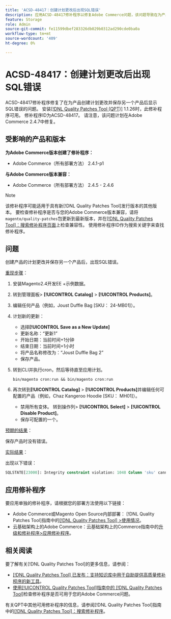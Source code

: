 ```yaml
---
title: 'ACSD-48417：创建计划更改后出现SQL错误'
description: 应用ACSD-48417修补程序以修复Adobe Commerce问题，该问题导致在为产品创建计划更改并保存另一个产品后显示SQL错误。
feature: Storage
role: Admin
source-git-commit: fe11599dbef283326db029b0312ad290cde0ba0a
workflow-type: tm+mt
source-wordcount: '409'
ht-degree: 0%

---
```


# ACSD-48417：创建计划更改后出现SQL错误

ACSD-48417修补程序修复了在为产品创建计划更改并保存另一个产品后显示SQL错误的问题。 安装[[!DNL Quality Patches Tool (QPT)]](https://experienceleague.adobe.com/zh-hans/docs/commerce-knowledge-base/kb/announcements/commerce-announcements/magento-quality-patches-released-new-tool-to-self-serve-quality-patches) 1.1.26时，此修补程序可用。 修补程序ID为ACSD-48417。 请注意，该问题计划在Adobe Commerce 2.4.7中修复。

## 受影响的产品和版本

**为Adobe Commerce版本创建了修补程序：**

* Adobe Commerce（所有部署方法） 2.4.1-p1

**与Adobe Commerce版本兼容：**

* Adobe Commerce（所有部署方法） 2.4.5 - 2.4.6

>[!NOTE]
>
>该修补程序可能适用于具有新[!DNL Quality Patches Tool]发行版本的其他版本。 要检查修补程序是否与您的Adobe Commerce版本兼容，请将`magento/quality-patches`包更新到最新版本，并在[[!DNL Quality Patches Tool]：搜索修补程序页面](https://experienceleague.adobe.com/tools/commerce-quality-patches/index.html?lang=zh-Hans)上检查兼容性。 使用修补程序ID作为搜索关键字来查找修补程序。

## 问题

创建产品的计划更改并保存另一个产品后，出现SQL错误。

<u>重现步骤</u>：

1. 安装Magento2.4开发EE +示例数据。
1. 转到管理面板> **[!UICONTROL Catalog]** > **[!UICONTROL Products]**。
1. 编辑任何产品（例如，Joust Duffle Bag [SKU： 24-MB01]）。
1. 计划新的更新：
   * 选择&#x200B;**[!UICONTROL Save as a New Update]**
   * 更新名称：“更新1”
   * 开始日期：当前时间+1分钟
   * 结束日期：当前时间+1小时
   * 将产品名称修改为：“Joust Duffle Bag 2”
   * 保存产品。
1. 转到CLI并执行cron，然后等待直至应用计划。

   ```
   bin/magento cron:run && bin/magento cron:run
   ```

1. 再次转到&#x200B;**[!UICONTROL Catalog]** > **[!UICONTROL Products]**&#x200B;并编辑任何可配置的产品（例如，Chaz Kangeroo Hoodie [SKU： MH01]）。

   * 禁用所有变体。 转到操作列> **[!UICONTROL Select]** > **[!UICONTROL Disable Product]**。
   * 保存可配置的一个。

<u>预期的结果</u>：

保存产品时没有错误。

<u>实际结果</u>：

出现以下错误：

```SQL
SQLSTATE[23000]: Integrity constraint violation: 1048 Column 'sku' cannot be null, query was: INSERT INTO `catalog_product_entity` (`entity_id`, `sku`, `row_id`, `created_in`, `updated_in`) VALUES (?, ?, ?, ?, ?)
```

## 应用修补程序

要应用单独的修补程序，请根据您的部署方法使用以下链接：

* Adobe Commerce或Magento Open Source内部部署： [!DNL Quality Patches Tool]指南中的[[!DNL Quality Patches Tool] >使用情况](/help/tools/quality-patches-tool/usage.md)。
* 云基础架构上的Adobe Commerce：云基础架构上的Commerce指南中的[升级和修补程序>应用修补程序](https://experienceleague.adobe.com/docs/commerce-cloud-service/user-guide/develop/upgrade/apply-patches.html?lang=zh-Hans)。

## 相关阅读

要了解有关[!DNL Quality Patches Tool]的更多信息，请参阅：

* [[!DNL Quality Patches Tool] 已发布：支持知识库中用于自助提供高质量修补程序的新工具](https://experienceleague.adobe.com/zh-hans/docs/commerce-knowledge-base/kb/announcements/commerce-announcements/magento-quality-patches-released-new-tool-to-self-serve-quality-patches)。
* [使用[!UICONTROL Quality Patches Tool]指南中的 [!DNL Quality Patches Tool]](/help/tools/quality-patches-tool/patches-available-in-qpt/check-patch-for-magento-issue-with-magento-quality-patches.md)检查修补程序是否可用于您的Adobe Commerce问题。


有关QPT中其他可用修补程序的信息，请参阅[!DNL Quality Patches Tool]指南中的[[!DNL Quality Patches Tool]：搜索修补程序](https://experienceleague.adobe.com/tools/commerce-quality-patches/index.html?lang=zh-Hans)。
